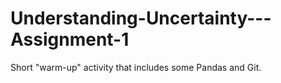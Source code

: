 # Understanding-Uncertainty---Assignment-1
Short "warm-up" activity that includes some Pandas and Git.
